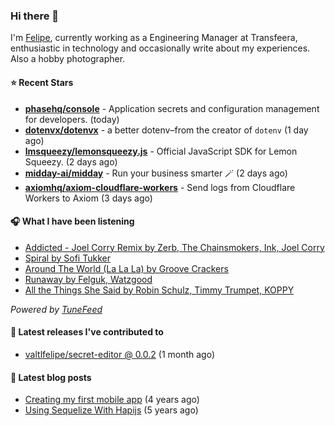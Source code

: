 ### Hi there 👋

I'm [Felipe](https://felipevm.com), currently working as a Engineering Manager at Transfeera, enthusiastic in technology and occasionally write about my experiences. Also a hobby photographer.

#### ⭐ Recent Stars
- **[phasehq/console](https://github.com/phasehq/console)** - Application secrets and configuration management for developers. (today)
- **[dotenvx/dotenvx](https://github.com/dotenvx/dotenvx)** - a better dotenv–from the creator of `dotenv` (1 day ago)
- **[lmsqueezy/lemonsqueezy.js](https://github.com/lmsqueezy/lemonsqueezy.js)** - Official JavaScript SDK for Lemon Squeezy. (2 days ago)
- **[midday-ai/midday](https://github.com/midday-ai/midday)** - Run your business smarter 🪄 (2 days ago)
- **[axiomhq/axiom-cloudflare-workers](https://github.com/axiomhq/axiom-cloudflare-workers)** - Send logs from Cloudflare Workers to Axiom (3 days ago)

#### 🎧 What I have been listening
- [Addicted - Joel Corry Remix by Zerb, The Chainsmokers, Ink, Joel Corry](https://open.spotify.com/track/20qJ9gfFbD4Dw7EsQ2EOGj)
- [Spiral by Sofi Tukker](https://open.spotify.com/track/6RfgvYyQaM3lFys834sWwx)
- [Around The World (La La La) by Groove Crackers](https://open.spotify.com/track/47VeRc3zanxwT84T82ZhgS)
- [Runaway by Felguk, Watzgood](https://open.spotify.com/track/6trCZ6N85DUUn7NfEcbqih)
- [All the Things She Said by Robin Schulz, Timmy Trumpet, KOPPY](https://open.spotify.com/track/6FxRH7N7Q86i6aixaSYYzx)

_Powered by [TuneFeed](https://tunefeed.app?ref=valtlfelipe-gh-profile)_ 

#### 🚀 Latest releases I've contributed to


- [valtlfelipe/secret-editor @ 0.0.2](https://github.com/valtlfelipe/secret-editor/releases/tag/0.0.2) (1 month ago)

#### 📄 Latest blog posts
- [Creating my first mobile app](https://felipevm.com/posts/creating-my-first-mobile-app/) (4 years ago)
- [Using Sequelize With Hapijs](https://felipevm.com/posts/using-sequelize-with-hapijs/) (5 years ago)

